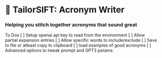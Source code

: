 # 🎸 TailorSIFT: Acronym Writer
### Helping you stitch together acronyms that sound great

To Dos
[  ] Setup openai api key to read from the environment
[  ] Allow partial expansion entries
[  ] Allow specific words to include/exclude
[  ] Save to file or atleast copy to clipboard
[  ] load examples of good acronyms
[  ] Advanced options to tweak prompt and GPT3 params. 
